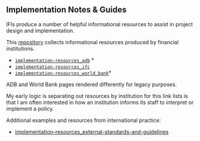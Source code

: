 ## Implementation Notes & Guides

IFIs produce a number of helpful informational resources to assist in project design and implementation.

This [repository](https://github.com/aaronkyle/social-development/tree/master/thematic-issues/ifi-implementation-resources) collects informational resources produced by financial institutions.

* [`implementation-resources_adb`](implementation-resources_adb.html) \*
* [`implementation-resources_ifc`](implementation-resources_ifc.md)
* [`implementation-resources_world_bank`](implementation-resources_world-bank.html)\*

ADB and World Bank pages rendered differently for legacy purposes.

My early logic is separating out resources by institution for this link lists is that I am often interested in how an institution informs its staff to interpret or implement a policy.

Additional examples and resources from international practice:
* [implementation-resources_external-standards-and-guidelines](implementation-resources_external-standards-and-guidelines.md)
